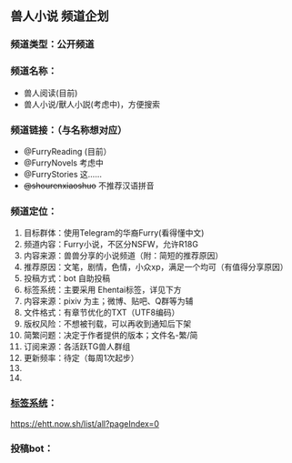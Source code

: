 ## 兽人小说 频道企划

### 频道类型：公开频道  
### 频道名称：
- 兽人阅读(目前)  
- 兽人小说/獸人小説(考虑中)，方便搜索

### 频道链接：（与名称想对应）
- @FurryReading (目前）  
- @FurryNovels 考虑中
- @FurryStories 这……
- ~~@shourenxiaoshuo~~ 不推荐汉语拼音

### 频道定位：  
1. 目标群体：使用Telegram的华裔Furry(看得懂中文) 
1. 频道内容：Furry小说，不区分NSFW，允许R18G  
1. 内容来源：兽兽分享的小说频道（附：简短的推荐原因）   
1. 推荐原因：文笔，剧情，色情，小众xp，满足一个均可（有值得分享原因）
1. 投稿方式：bot 自助投稿
1. 标签系统：主要采用 Ehentai标签，详见下方
1. 内容来源：pixiv 为主；微博、贴吧、Q群等为辅  
1. 文件格式：有章节优化的TXT（UTF8编码）
1. 版权风险：不想被刊载，可以再收到通知后下架
1. 简繁问题：决定于作者提供的版本；文件名-繁/简
1. 订阅来源：各活跃TG兽人群组
1. 更新频率：待定（每周1次起步）
1. 
1. 

### [标签系统](https://docs.google.com/spreadsheets/d/1Dtm1pCWmTO_KmJExdXoedxYVoxbnoHtEAnxSykGlVPo)：
https://ehtt.now.sh/list/all?pageIndex=0


### 投稿bot：
